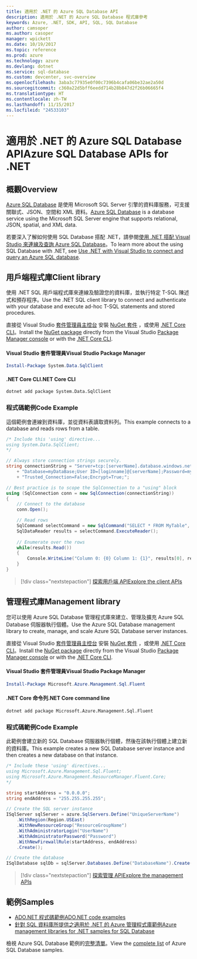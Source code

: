 ```yaml
---
title: 適用於 .NET 的 Azure SQL Database API
description: 適用於 .NET 的 Azure SQL Database 程式庫參考
keywords: Azure, .NET, SDK, API, SQL, SQL Database
author: camsoper
ms.author: casoper
manager: wpickett
ms.date: 10/19/2017
ms.topic: reference
ms.prod: azure
ms.technology: azure
ms.devlang: dotnet
ms.service: sql-database
ms.custom: devcenter, svc-overview
ms.openlocfilehash: 3aba3c77935e0f00c7396b4cafa06be32ae2a50d
ms.sourcegitcommit: c360a22d5bff6eedd714b28b847d2f26b06665f4
ms.translationtype: HT
ms.contentlocale: zh-TW
ms.lasthandoff: 11/15/2017
ms.locfileid: "24533103"
---
```

# <a name="azure-sql-database-apis-for-net"></a><span data-ttu-id="fdc7c-104">適用於 .NET 的 Azure SQL Database API</span><span class="sxs-lookup"><span data-stu-id="fdc7c-104">Azure SQL Database APIs for .NET</span></span>

## <a name="overview"></a><span data-ttu-id="fdc7c-105">概觀</span><span class="sxs-lookup"><span data-stu-id="fdc7c-105">Overview</span></span>

<span data-ttu-id="fdc7c-106">[Azure SQL Database](https://docs.microsoft.com/azure/sql-database/sql-database-technical-overview) 是使用 Microsoft SQL Server 引擎的資料庫服務，可支援關聯式、JSON、空間和 XML 資料。</span><span class="sxs-lookup"><span data-stu-id="fdc7c-106">[Azure SQL Database](https://docs.microsoft.com/azure/sql-database/sql-database-technical-overview) is a database service using the Microsoft SQL Server engine that supports relational, JSON, spatial, and XML data.</span></span> 

<span data-ttu-id="fdc7c-107">若要深入了解如何使用 SQL Database 搭配 .NET，請參閱[使用 .NET 搭配 Visual Studio 來連線及查詢 Azure SQL Database](https://docs.microsoft.com/azure/sql-database/sql-database-connect-query-dotnet-visual-studio)。</span><span class="sxs-lookup"><span data-stu-id="fdc7c-107">To learn more about the using SQL Database with .NET, see [Use .NET with Visual Studio to connect and query an Azure SQL database](https://docs.microsoft.com/azure/sql-database/sql-database-connect-query-dotnet-visual-studio).</span></span>

## <a name="client-library"></a><span data-ttu-id="fdc7c-108">用戶端程式庫</span><span class="sxs-lookup"><span data-stu-id="fdc7c-108">Client library</span></span>

<span data-ttu-id="fdc7c-109">使用 .NET SQL 用戶端程式庫來連線及驗證您的資料庫，並執行特定 T-SQL 陳述式和預存程序。</span><span class="sxs-lookup"><span data-stu-id="fdc7c-109">Use the .NET SQL client library to connect and authenticate with your database and execute ad-hoc T-SQL statements and stored procedures.</span></span>

<span data-ttu-id="fdc7c-110">直接從 Visual Studio [套件管理員主控台](https://docs.microsoft.com/nuget/tools/package-manager-console) 安裝 [NuGet 套件]( https://www.nuget.org/packages/System.Data.SqlClient) ，或使用 [.NET Core CLI](https://docs.microsoft.com/dotnet/core/tools/dotnet-add-package)。</span><span class="sxs-lookup"><span data-stu-id="fdc7c-110">Install the [NuGet package]( https://www.nuget.org/packages/System.Data.SqlClient) directly from the Visual Studio [Package Manager console](https://docs.microsoft.com/nuget/tools/package-manager-console) or with the [.NET Core CLI](https://docs.microsoft.com/dotnet/core/tools/dotnet-add-package).</span></span>

#### <a name="visual-studio-package-manager"></a><span data-ttu-id="fdc7c-111">Visual Studio 套件管理員</span><span class="sxs-lookup"><span data-stu-id="fdc7c-111">Visual Studio Package Manager</span></span>

```powershell
Install-Package System.Data.SqlClient
```

#### <a name="net-core-cli"></a><span data-ttu-id="fdc7c-112">.NET Core CLI</span><span class="sxs-lookup"><span data-stu-id="fdc7c-112">.NET Core CLI</span></span>

```bash
dotnet add package System.Data.SqlClient
```

### <a name="code-example"></a><span data-ttu-id="fdc7c-113">程式碼範例</span><span class="sxs-lookup"><span data-stu-id="fdc7c-113">Code Example</span></span>

<span data-ttu-id="fdc7c-114">這個範例會連線到資料庫，並從資料表讀取資料列。</span><span class="sxs-lookup"><span data-stu-id="fdc7c-114">This example connects to a database and reads rows from a table.</span></span>

```csharp
/* Include this 'using' directive...
using System.Data.SqlClient;
*/

// Always store connection strings securely. 
string connectionString = "Server=tcp:[serverName].database.windows.net;" 
    + "Database=myDataBase;User ID=[loginname]@[serverName];Password=myPassword;"
    + "Trusted_Connection=False;Encrypt=True;";

// Best practice is to scope the SqlConnection to a "using" block
using (SqlConnection conn = new SqlConnection(connectionString))
{
    // Connect to the database
    conn.Open();

    // Read rows
    SqlCommand selectCommand = new SqlCommand("SELECT * FROM MyTable", conn);
    SqlDataReader results = selectCommand.ExecuteReader();
    
    // Enumerate over the rows
    while(results.Read())
    {
        Console.WriteLine("Column 0: {0} Column 1: {1}", results[0], results[1]);
    }
}
```

> [!div class="nextstepaction"]
> [<span data-ttu-id="fdc7c-115">探索用戶端 API</span><span class="sxs-lookup"><span data-stu-id="fdc7c-115">Explore the client APIs</span></span>](/dotnet/api/overview/azure/sql/client)

## <a name="management-library"></a><span data-ttu-id="fdc7c-116">管理程式庫</span><span class="sxs-lookup"><span data-stu-id="fdc7c-116">Management library</span></span>

<span data-ttu-id="fdc7c-117">您可以使用 Azure SQL Database 管理程式庫來建立、管理及擴充 Azure SQL Database 伺服器執行個體。</span><span class="sxs-lookup"><span data-stu-id="fdc7c-117">Use the Azure SQL Database management library to create, manage, and scale Azure SQL Database server instances.</span></span>

<span data-ttu-id="fdc7c-118">直接從 Visual Studio [套件管理員主控台](https://docs.microsoft.com/nuget/tools/package-manager-console) 安裝 [NuGet 套件](https://www.nuget.org/packages/Microsoft.Azure.Management.Sql.Fluent/) ，或使用 [.NET Core CLI](https://docs.microsoft.com/dotnet/core/tools/dotnet-add-package)。</span><span class="sxs-lookup"><span data-stu-id="fdc7c-118">Install the [NuGet package](https://www.nuget.org/packages/Microsoft.Azure.Management.Sql.Fluent/) directly from the Visual Studio [Package Manager console](https://docs.microsoft.com/nuget/tools/package-manager-console) or with the [.NET Core CLI](https://docs.microsoft.com/dotnet/core/tools/dotnet-add-package).</span></span>

#### <a name="visual-studio-package-manager"></a><span data-ttu-id="fdc7c-119">Visual Studio 套件管理員</span><span class="sxs-lookup"><span data-stu-id="fdc7c-119">Visual Studio Package Manager</span></span>

```powershell
Install-Package Microsoft.Azure.Management.Sql.Fluent
``` 

#### <a name="net-core-command-line"></a><span data-ttu-id="fdc7c-120">.NET Core 命令列</span><span class="sxs-lookup"><span data-stu-id="fdc7c-120">.NET Core command line</span></span>

```bash
dotnet add package Microsoft.Azure.Management.Sql.Fluent
```

### <a name="code-example"></a><span data-ttu-id="fdc7c-121">程式碼範例</span><span class="sxs-lookup"><span data-stu-id="fdc7c-121">Code Example</span></span>

<span data-ttu-id="fdc7c-122">此範例會建立新的 SQL Database 伺服器執行個體，然後在該執行個體上建立新的資料庫。</span><span class="sxs-lookup"><span data-stu-id="fdc7c-122">This example creates a new SQL Database server instance and then creates a new database on that instance.</span></span>

```csharp
/* Include these 'using' directives...
using Microsoft.Azure.Management.Sql.Fluent;
using Microsoft.Azure.Management.ResourceManager.Fluent.Core;
*/

string startAddress = "0.0.0.0";
string endAddress = "255.255.255.255";

// Create the SQL server instance
ISqlServer sqlServer = azure.SqlServers.Define("UniqueServerName")
    .WithRegion(Region.USEast)
    .WithNewResourceGroup("ResourceGroupName")
    .WithAdministratorLogin("UserName")
    .WithAdministratorPassword("Password")
    .WithNewFirewallRule(startAddress, endAddress)
    .Create();

// Create the database
ISqlDatabase sqlDb = sqlServer.Databases.Define("DatabaseName").Create();
```

> [!div class="nextstepaction"]
> [<span data-ttu-id="fdc7c-123">探索管理 API</span><span class="sxs-lookup"><span data-stu-id="fdc7c-123">Explore the management APIs</span></span>](/dotnet/api/overview/azure/sql/management)

## <a name="samples"></a><span data-ttu-id="fdc7c-124">範例</span><span class="sxs-lookup"><span data-stu-id="fdc7c-124">Samples</span></span>

- [<span data-ttu-id="fdc7c-125">ADO.NET 程式碼範例</span><span class="sxs-lookup"><span data-stu-id="fdc7c-125">ADO.NET code examples</span></span>](/dotnet/framework/data/adonet/ado-net-code-examples)
- [<span data-ttu-id="fdc7c-126">針對 SQL 資料庫所提供之適用於 .NET 的 Azure 管理程式庫範例</span><span class="sxs-lookup"><span data-stu-id="fdc7c-126">Azure management libraries for .NET samples for SQL Database</span></span>](/dotnet/azure/dotnet-sdk-azure-sql-database-samples)

<span data-ttu-id="fdc7c-127">檢視 Azure SQL Database 範例的[完整清單](https://azure.microsoft.com/en-us/resources/samples/?platform=dotnet&term=sql+database)。</span><span class="sxs-lookup"><span data-stu-id="fdc7c-127">View the [complete list](https://azure.microsoft.com/en-us/resources/samples/?platform=dotnet&term=sql+database) of Azure SQL Database samples.</span></span>

